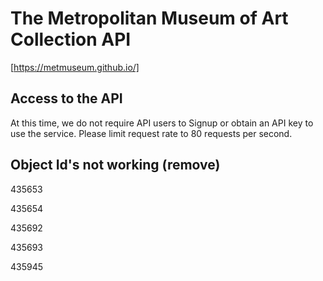 # The Metropolitan Museum of Art Collection API

[https://metmuseum.github.io/]

## Access to the API

At this time, we do not require API users to Signup or obtain an API key to use the service. Please limit request rate to 80 requests per second.

## Object Id's not working (remove)

435653

435654

435692

435693

435945
